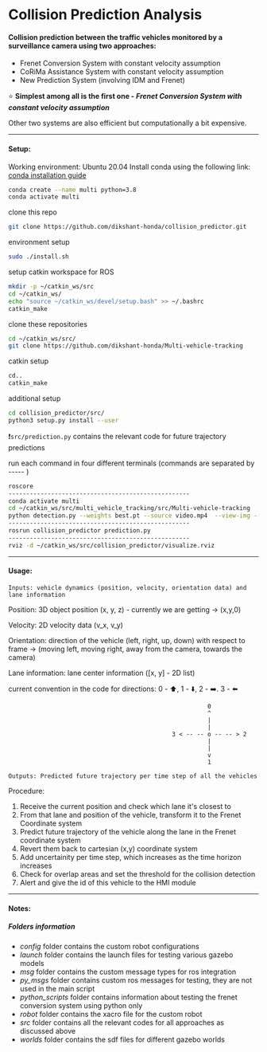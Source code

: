 # Collision Prediction Analysis

#### Collision prediction between the traffic vehicles monitored by a surveillance camera using two approaches:
* Frenet Conversion System with constant velocity assumption
* CoRiMa Assistance System  with constant velocity assumption
* New Prediction System (involving IDM and Frenet)

⭐ **Simplest among all is the first one - _Frenet Conversion System with constant velocity assumption_**

Other two systems are also efficient but computationally a bit expensive. 

-----------------------------------------------------------------------------

#### Setup:
Working environment: Ubuntu 20.04
Install conda using the following link: [conda installation guide](https://docs.conda.io/projects/conda/en/latest/user-guide/install/linux.html)

```bash
conda create --name multi python=3.8
conda activate multi
```
clone this repo
```bash
git clone https://github.com/dikshant-honda/collision_predictor.git
```
environment setup
```bash
sudo ./install.sh
```

setup catkin workspace for ROS
```bash
mkdir -p ~/catkin_ws/src
cd ~/catkin_ws/
echo "source ~/catkin_ws/devel/setup.bash" >> ~/.bashrc
catkin_make
```

clone these repositories
```bash
cd ~/catkin_ws/src/
git clone https://github.com/dikshant-honda/Multi-vehicle-tracking
```

catkin setup
```bash
cd..
catkin_make
```

additional setup
```bash
cd collision_predictor/src/
python3 setup.py install --user
```

❗`src/prediction.py` contains the relevant code for future trajectory predictions

run each command in four different terminals (commands are separated by ----- )
```bash
roscore
---------------------------------------------------
conda activate multi
cd ~/catkin_ws/src/multi_vehicle_tracking/src/Multi-vehicle-tracking
python detection.py --weights best.pt --source video.mp4  --view-img --save-txt --no-trace
---------------------------------------------------
rosrun collision_predictor prediction.py
---------------------------------------------------
rviz -d ~/catkin_ws/src/collision_predictor/visualize.rviz
```
-----------------------------------------------------------------------------

#### Usage:
`Inputs: vehicle dynamics (position, velocity, orientation data) and lane information`

Position: 3D object position (x, y, z) - currently we are getting -> (x,y,0)

Velocity: 2D velocity data (v_x, v_y)

Orientation: direction of the vehicle (left, right, up, down) with respect to frame -> (moving left, moving right, away from the camera, towards the camera)

Lane information: lane center information ([x, y] - 2D list)


current convention in the code for directions:
0 - ⬆️, 1 - ⬇️, 2 - ➡️. 3 - ⬅️
```
                                                        0
                                                        ^
                                                        |
                                                        |
                                              3 < -- -- o -- -- > 2
                                                        |
                                                        |
                                                        v
                                                        1
```
`Outputs: Predicted future trajectory per time step of all the vehicles`

Procedure:
1. Receive the current position and check which lane it's closest to
2. From that lane and position of the vehicle, transform it to the Frenet Coordinate system
3. Predict future trajectory of the vehicle along the lane in the Frenet coordinate system
4. Revert them back to cartesian (x,y) coordinate system
5. Add uncertainity per time step, which increases as the time horizon increases
7. Check for overlap areas and set the threshold for the collision detection
8. Alert and give the id of this vehicle to the HMI module

-----------------------------------------------------------------------------

#### Notes:
##### Folders information
* *config* folder contains the custom robot configurations
* *launch* folder contains the launch files for testing various gazebo models
* *msg* folder contains the custom message types for ros integration
* *py_msgs* folder contains custom ros messages for testing, they are not used in the main script
* *python_scripts* folder contains information about testing the frenet conversion system using python only
* *robot* folder contains the xacro file for the custom robot
* *src* folder contains all the relevant codes for all approaches as discussed above
* *worlds* folder contains the sdf files for different gazebo worlds
